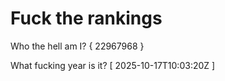 # Fuck the rankings

Who the hell am I?
{ 22967968 }

What fucking year is it?
[ 2025-10-17T10:03:20Z ]
